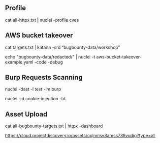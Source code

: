 ## Profile

cat all-httpx.txt | nuclei -profile cves

## AWS bucket takeover

cat targets.txt | katana -srd “bugbounty-data/workshop”

echo "bugbounty-data/redacted/" | nuclei -t aws-bucket-takeover-example.yaml -code -debug

## Burp Requests Scanning

nuclei -dast -l test -im burp

nuclei -id cookie-injection -td

## Asset Upload
cat all-bugbounty-targets.txt | httpx -dashboard

https://cloud.projectdiscovery.io/assets/cqlnmsv3amss739vudig?type=all
